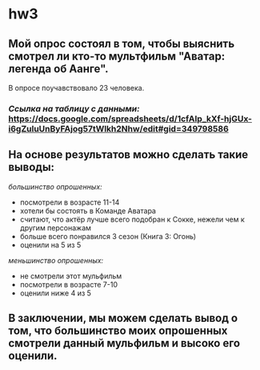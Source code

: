 # hw3
## Мой опрос состоял в том, чтобы выяснить смотрел ли кто-то мультфильм "Аватар: легенда об Аанге".
В опросе поучавствовало 23 человека.
### _Ссылка на таблицу с данными:_ https://docs.google.com/spreadsheets/d/1cfAIp_kXf-hjGUx-i6gZuluUnByFAjog57tWlkh2Nhw/edit#gid=349798586
## На основе результатов можно сделать такие выводы:
  _большинство опрошенных:_
 + посмотрели в возрасте 11-14
 + хотели бы состоять в Команде Аватара
 + считают, что актёр лучше всего подобран к Сокке, нежели чем к другим персонажам
 + больше всего понравился 3 сезон (Книга 3: Огонь)
 + оценили на 5 из 5
 
  _меньшинство опрошенных:_
 + не смотрели этот мульфильм
 + посмотрели в возрасте 7-10
 + оценили ниже 4 из 5
## В заключении, мы можем сделать вывод о том, что большинство моих опрошенных смотрели данный мульфильм и высоко его оценили.
